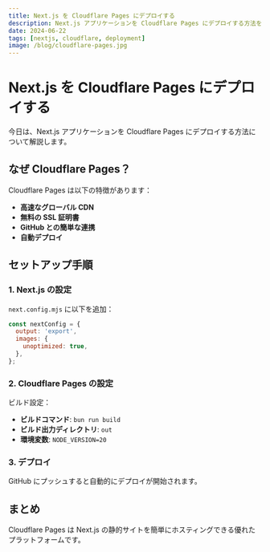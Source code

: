 ```yaml
---
title: Next.js を Cloudflare Pages にデプロイする
description: Next.js アプリケーションを Cloudflare Pages にデプロイする方法を解説します
date: 2024-06-22
tags: [nextjs, cloudflare, deployment]
image: /blog/cloudflare-pages.jpg
---
```


# Next.js を Cloudflare Pages にデプロイする

今日は、Next.js アプリケーションを Cloudflare Pages にデプロイする方法について解説します。

## なぜ Cloudflare Pages？

Cloudflare Pages は以下の特徴があります：

- **高速なグローバル CDN**
- **無料の SSL 証明書**
- **GitHub との簡単な連携**
- **自動デプロイ**

## セットアップ手順

### 1. Next.js の設定

`next.config.mjs` に以下を追加：

```javascript
const nextConfig = {
  output: 'export',
  images: {
    unoptimized: true,
  },
};
```

### 2. Cloudflare Pages の設定

ビルド設定：
- **ビルドコマンド**: `bun run build`
- **ビルド出力ディレクトリ**: `out`
- **環境変数**: `NODE_VERSION=20`

### 3. デプロイ

GitHub にプッシュすると自動的にデプロイが開始されます。

## まとめ

Cloudflare Pages は Next.js の静的サイトを簡単にホスティングできる優れたプラットフォームです。